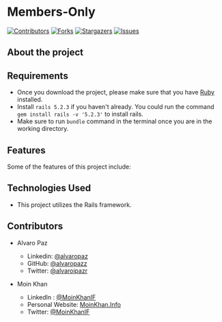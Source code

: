 # Members-Only

[![Contributors][contributors-shield]][contributors-url]
[![Forks][forks-shield]][forks-url]
[![Stargazers][stars-shield]][stars-url]
[![Issues][issues-shield]][issues-url]

## About the project



## Requirements

- Once you download the project, please make sure that you have [Ruby](https://www.ruby-lang.org/en/) installed.
- Install `rails 5.2.3` if you haven't already. You could run the command `gem install rails -v '5.2.3'` to install rails.
- Make sure to run `bundle` command in the terminal once you are in the working directory.

## Features

Some of the features of this project include:



## Technologies Used

- This project utilizes the Rails framework.

<!-- 

## Testing

## Test Output

-->

## Contributors

- Alvaro Paz
  - Linkedin: [@alvaropaz](https://linkedin.com/in/alvaropaz/)
  - GitHub: [@alvaropazz](https://github.com/alvaropazz)
  - Twitter: [@alvaroipazr](https://twitter.com/alvaroipazr)

- Moin Khan
  - LinkedIn : [@MoinKhanIF](https://www.linkedin.com/in/moinkhanif/)
  - Personal Website: [MoinKhan.Info](https://moinkhan.info)
  - Twitter: [@MoinKhanIF](https://twitter.com/MoinKhanIF)
  
<!-- MARKDOWN LINKS & IMAGES -->

[contributors-shield]: https://img.shields.io/github/contributors/alvaropazz/members-only.svg?style=flat-square
[contributors-url]: https://github.com/alvaropazz/members-only/graphs/contributors
[forks-shield]: https://img.shields.io/github/forks/alvaropazz/members-only.svg?style=flat-square
[forks-url]: https://github.com/alvaropazz/members-only/network/members
[stars-shield]: https://img.shields.io/github/stars/alvaropazz/members-only.svg?style=flat-square
[stars-url]: https://github.com/alvaropazz/members-only/stargazers
[issues-shield]: https://img.shields.io/github/issues/alvaropazz/members-only.svg?style=flat-square
[issues-url]: https://github.com/alvaropazz/members-only/issues
